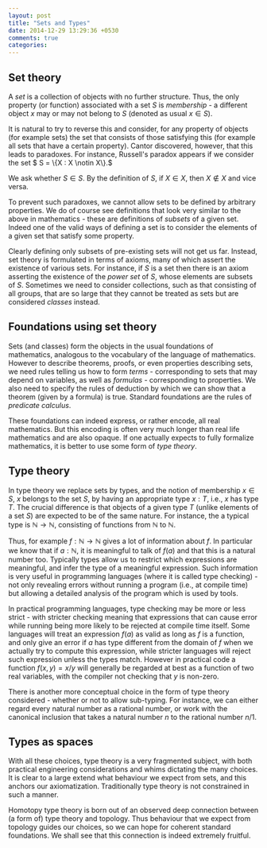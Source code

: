 ```yaml
---
layout: post
title: "Sets and Types"
date: 2014-12-29 13:29:36 +0530
comments: true
categories:
---
```


## Set theory

A _set_ is a collection of objects with no further structure. Thus, the only property (or function) associated with a set $S$ is _membership_ - a different object $x$ may or may not belong to $S$ (denoted as usual $x\in S$).

It is natural to try to reverse this and consider, for any property of objects (for example sets) the set that consists of those satisfying this (for example all sets that have a certain property). Cantor discovered, however, that this leads to paradoxes. For instance, Russell's paradox appears if we consider the set $ S = \\{X : X \notin X\\}.$

We ask whether $S\in S$. By the definition of $S$, if $X\in X$, then $X\notin X$ and vice versa.

To prevent such paradoxes, we cannot allow sets to be defined by arbitrary properties. We do of course see definitions that look very similar to the above in mathematics - these are definitions of _subsets_ of a given set. Indeed one of the valid ways of defining a set is to consider the elements of a given set that satisfy some property.

Clearly defining only subsets of pre-existing sets will not get us far. Instead, set theory is formulated in terms of axioms, many of which assert the existence of various sets. For instance, if $S$ is a set then there is an axiom asserting the existence of the _power set_ of $S$, whose elements are subsets of $S$. Sometimes we need to consider collections, such as that consisting of all groups, that are so large that they cannot be treated as sets but are considered _classes_ instead.

## Foundations using set theory

Sets (and classes) form the objects in the usual foundations of mathematics, analogous to the vocabulary of the language of mathematics. However to describe theorems, proofs, or even properties describing sets, we need rules telling us how to form _terms_ - corresponding to sets that may depend on variables, as well as _formulas_ - corresponding to properties. We also need to specify the rules of deduction by which we can show that a theorem (given by a formula) is true. Standard foundations are the rules of _predicate calculus_.

These foundations can indeed express, or rather encode, all real mathematics. But this encoding is often very much longer than real life mathematics and are also opaque. If one actually expects to fully formalize mathematics, it is better to use some form of _type theory_.

## Type theory

In type theory we replace sets by types, and the notion of membership $x\in S$, $x$ belongs to the set $S$, by having an appropriate type $x : T$, i.e., $x$ has type $T$. The crucial difference is that objects of a given type $T$ (unlike elements of a set $S$) are expected to be of the same nature. For instance, the a typical type is $\mathbb{N}\to \mathbb{N}$, consisting of functions from $\mathbb{N}$ to $\mathbb{N}$.

Thus, for example $f : \mathbb{N}\to \mathbb{N}$ gives a lot of information about $f$. In particular we know that if $a : \mathbb{N}$, it is meaningful to talk of $f(a)$ and that this  is  a natural number too. Typically types allow us to restrict which expressions are meaningful, and infer the type of a meaningful expression. Such information is very useful in programming languages (where it is called type checking) - not only revealing errors without running a program (i.e., at compile time) but allowing a detailed analysis of the program which is used by tools.

In practical programming languages, type checking may be more or less strict - with stricter checking meaning that expressions that can cause error while running being more likely to be rejected at compile time itself. Some languages will treat an expression $f(a)$ as valid as long as $f$ is a function, and only give an error if $a$ has type different from the domain of $f$ when we actually try to compute this expression, while stricter  languages will reject such expression  unless the types match. However in practical code a function $f(x, y) = x/y$ will generally be regarded at best as a function of two real variables, with the compiler not checking that $y$ is non-zero.

There is another more conceptual choice in the form of type theory considered - whether or not to allow sub-typing. For instance, we can either regard every natural number as a rational number, or work with  the canonical inclusion that takes a natural number $n$  to the rational number $n/1$.

## Types as spaces

With  all these choices, type theory  is a very fragmented subject, with both practical engineering considerations and whims dictating the many choices. It is clear to a large extend what behaviour we expect from sets, and this anchors our axiomatization. Traditionally type theory is not constrained in such a manner.

Homotopy type theory is born out of an observed deep connection between (a form of) type theory and topology. Thus behaviour that we  expect from topology guides our  choices, so we can hope for  coherent standard foundations. We shall see that this connection is indeed extremely fruitful. 
